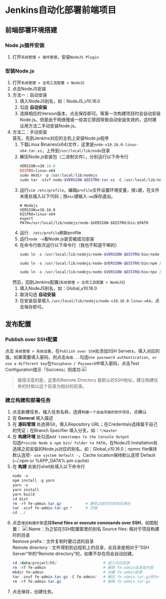 # Jenkins自动化部署前端项目

## 前端部署环境搭建
### Node.js插件安装
1. 打开`系统管理 > 插件管理`，安装`NodeJS Plugin`
### 安装Node.js
1. 打开`系统管理 > 全局工具配置 > NodeJS`
1. 点击NodeJS安装
  1. 方法一：自动安装
     1. 填入NodeJS别名，如：NodeJS_v10.16.0
     1. 勾选 **自动安装**
     1. 选择相应的Version版本，点击保存即可。等第一次构建项目时会自动安装Node.js。但是由于网络慢或一些其它原因导致自动安装失效的，这时建议用方法二手动安装Node.js。
  1. 方法二：手动安装  
     首先，先到Jenkins对应的主机上安装Node.js程序
     1. 下载Linux Binaries(x64)文件，这里是`node-v10.16.0-linux-x64.tar.xz`，上传到`/usr/local/lib/node`目录
     1. 解压Node.js安装包（二进制文件），分别运行以下命令行
        ```powershell
        VERSION=v10.16.0
        DISTRO=linux-x64
        sudo mkdir -p /usr/local/lib/nodejs
        sudo tar -xJvf node-$VERSION-$DISTRO.tar.xz -C /usr/local/lib/nodejs 
        ```
     1. 运行`vim /etc/profile`，编辑`profile`文件设置环境变量，按`i`键，在文件末尾处插入以下代码；按`esc`键输入`:wq`保存退出。
        ```profile
        # Nodejs
        VERSION=v10.16.0
        DISTRO=linux-x64
        export PATH=/usr/local/lib/nodejs/node-$VERSION-$DISTRO/bin:$PATH
        ```
     1. 运行`. /etc/profile`刷新profile
     1. 运行`node -v`看Node.js是否被成功安装
     1. 在命令行依次运行以下命令行（我也不知道干嘛的）
        ```powershell
        sudo ln -s /usr/local/lib/nodejs/node-$VERSION-$DISTRO/bin/node /usr/bin/node
        
        sudo ln -s /usr/local/lib/nodejs/node-$VERSION-$DISTRO/bin/npm /usr/bin/npm
        
        sudo ln -s /usr/local/lib/nodejs/node-$VERSION-$DISTRO/bin/npx /usr/bin/npx
        ```
     然后，回到Jenkins配置(`系统管理 > 全局工具配置 > NodeJS`)
     1. 填入NodeJS别名，如：Global_v10.16.0
     1. 取消勾选 **自动安装**
     1. 在安装目录填入 `/usr/local/lib/nodejs/node-v10.16.0-linux-x64`，点击保存即可。
   
## 发布配置
### Publish over SSH配置
点击 `系统管理 > 系统设置`，在`Publish over SSH`处添加SSH Servers，填入对应的值。如果需要填入密码，则点击`高级...`勾选`Use password authentication, or use a different key`在`Passphase / Password`中填入密码，点击Test Configuration提示『Success』则成功
![](http://ww2.sinaimg.cn/large/006tNc79gy1g4utg6g3jqj30gd091q3g.jpg)

> 值得注意的是，这里的Remote Directory 是默认的SSH地址，建立构建任务的时侯以这个目录为相对的目录。

### 建立构建和部署任务
1. 点击新建任务，输入任务名称，选择`构建一个自由风格的软件项目`，点确认
1. 在 **General** 填入描述
1. 在 **源码管理** 处选择Git，填入Repository URL；在Credentials选择属于自己的凭证；在Branch Specifier 填入分支，如：`*/master`
1. 在 **构建环境** 处勾选`Add timestamps to the Console Output`  
   勾选`Provide Node & npm bin/ folder to PATH`，在NodeJS Installation处选择之前安装的Node.js对应的别名，如：Global_v10.16.0；npmrc file保持默认选项`- use system default -`，Cache location保持默认选项`Default (~/.npm or %APP_DATA% pm-cache)
1. 在 **构建** 处执行shell处填入以下命令行
   ```powershell
   node -v
   npm install -g yarn
   yarn -v
   yarn install
   yarn build
   cd dist
   rm -rf fe-admin.tar.gz           # 删除之前的打好的压缩包
   tar -zcvf fe-admin.tar.gz *      # 压缩
   cd ../
   ```
1. 点击`增加构建步骤`选择**Send files or execute commands over SSH**，如图配置：
   ![](http://ww1.sinaimg.cn/large/006tNc79gy1g4usqioritj30pj0kzgnd.jpg)
   Name：为之前在SSH配置那里的别名
   Source files: 相对于项目构建时的目录  
   Remove prefix：文件复制时要过滤的目录  
   Remote directory：文件得到到远程机上的目录，此目录是相对于“SSH Server”中的“Remote directory”的，如果不存在将会自动创建。
   ```powershell
   cd /data/project/h5/                     # 进入对应目录
   rm -rf fe-admin                          # 删除 fe-admin目录及内容
   mkdir fe-admin                           # 创建 fe-admin目录
   tar -zxvf fe-admin.tar.gz -C fe-admin/   # 解压 fe-admin.tar.gz到fe-admin文件夹
   rm -rf fe-admin.tar.gz                   # 删除 fe-admin.tar.gz
   ```
1. 点击保存，创建任务。
